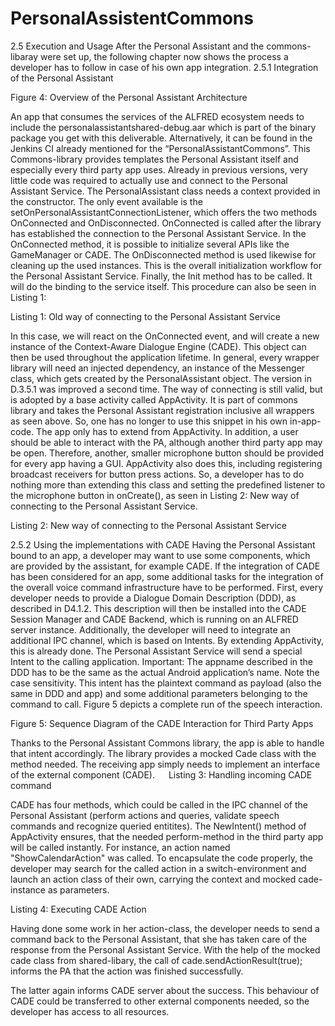 # PersonalAssistentCommons

2.5	Execution and Usage
After the Personal Assistant and the commons-libaray were set up, the following chapter now shows the process a developer has to follow in case of his own app integration.
2.5.1	Integration of the Personal Assistant

 
Figure 4: Overview of the Personal Assistant Architecture

An app that consumes the services of the ALFRED ecosystem needs to include the personalassistantshared-debug.aar which is part of the binary package you get with this deliverable. Alternatively, it can be found in the Jenkins CI already mentioned for the “PersonalAssistantCommons”. This Commons-library provides templates the Personal Assistant itself and especially every third party app uses. Already in previous versions, very little code was required to actually use and connect to the Personal Assistant Service. 
The PersonalAssistant class needs a context provided in the constructor. The only event available is the setOnPersonalAssistantConnectionListener, which offers the two methods OnConnected and OnDisconnected.
OnConnected is called after the library has established the connection to the Personal Assistant Service. In the OnConnected method, it is possible to initialize several APIs like the GameManager or CADE. The OnDisconnected method is used likewise for cleaning up the used instances.
This is the overall initialization workflow for the Personal Assistant Service. 
Finally, the Init method has to be called. It will do the binding to the service itself.
This procedure can also be seen in Listing 1:

Listing 1: Old way of connecting to the Personal Assistant Service
 

In this case, we will react on the OnConnected event, and will create a new instance of the Context-Aware Dialogue Engine (CADE). This object can then be used throughout the application lifetime.
In general, every wrapper library will need an injected dependency, an instance of the Messenger class, which gets created by the PersonalAssistant object.
The version in D.3.5.1 was improved a second time. The way of connecting is still valid, but is adopted by a base activity called AppActivity. It is part of commons library and takes the Personal Assistant registration inclusive all wrappers as seen above. So, one has no longer to use this snippet in his own in-app-code. The app only has to extend from AppActivity.
In addition, a user should be able to interact with the PA, although another third party app may be open. Therefore, another, smaller microphone button should be provided for every app having a GUI. AppActivity also does this, including registering broadcast receivers for button press actions.
So, a developer has to do nothing more than extending this class and setting the predefined listener to the microphone button in onCreate(), as seen in Listing 2: New way of connecting to the Personal Assistant Service. 

Listing 2: New way of connecting to the Personal Assistant Service
 

2.5.2	Using the implementations with CADE
Having the Personal Assistant bound to an app, a developer may want to use some components, which are provided by the assistant, for example CADE.
If the integration of CADE has been considered for an app, some additional tasks for the integration of the overall voice command infrastructure have to be performed.
First, every developer needs to provide a Dialogue Domain Description (DDD), as described in D4.1.2. This description will then be installed into the CADE Session Manager and CADE Backend, which is running on an ALFRED server instance.
Additionally, the developer will need to integrate an additional IPC channel, which is based on Intents. By extending AppActivity, this is already done. The Personal Assistant Service will send a special Intent to the calling application. Important: The appname described in the DDD has to be the same as the actual Android application’s name. Note the case sensitivity. This intent has the plaintext command as payload (also the same in DDD and app) and some additional parameters belonging to the command to call. Figure 5 depicts a complete run of the speech interaction.
 
Figure 5: Sequence Diagram of the CADE Interaction for Third Party Apps

Thanks to the Personal Assistant Commons library, the app is able to handle that intent accordingly. The library provides a mocked Cade class with the method needed. The receiving app simply needs to implement an interface of the external component (CADE). 
 
Listing 3: Handling incoming CADE command
 
CADE has four methods, which could be called in the IPC channel of the Personal Assistant (perform actions and queries, validate speech commands and recognize queried entitites). The NewIntent() method of AppActivity ensures, that the needed perform-method in the third party app will be called instantly.
For instance, an action named "ShowCalendarAction" was called. To encapsulate the code properly, the developer may search for the called action in a switch-environment and launch an action class of their own, carrying the context and mocked cade-instance as parameters.


Listing 4: Executing CADE Action
 

Having done some work in her action-class, the developer needs to send a command back to the Personal Assistant, that she has taken care of the response from the Personal Assistant Service. With the help of the mocked cade class from shared-libary, the call of cade.sendActionResult(true); informs the PA that the action was finished successfully. 

The latter again informs CADE server about the success. This behaviour of CADE could be transferred to other external components needed, so the developer has access to all resources.
